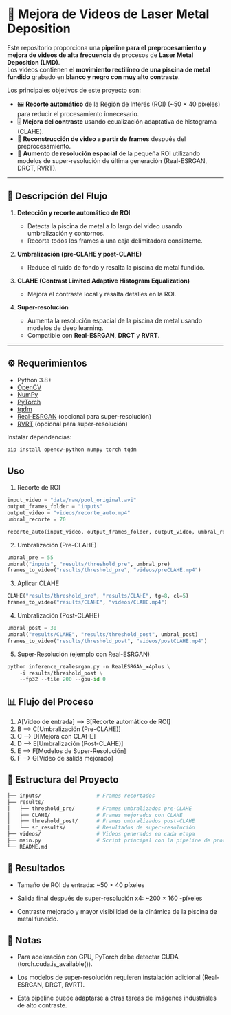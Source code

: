 # 🔬 Mejora de Videos de Laser Metal Deposition

Este repositorio proporciona una **pipeline para el preprocesamiento y mejora de videos de alta frecuencia** de procesos de **Laser Metal Deposition (LMD)**.  
Los videos contienen el **movimiento rectilíneo de una piscina de metal fundido** grabado en **blanco y negro con muy alto contraste**.  

Los principales objetivos de este proyecto son:
- 🖼️ **Recorte automático** de la Región de Interés (ROI) (~50 × 40 píxeles) para reducir el procesamiento innecesario.  
- 🎚️ **Mejora del contraste** usando ecualización adaptativa de histograma (CLAHE).  
- 🎥 **Reconstrucción de video a partir de frames** después del preprocesamiento.  
- 🚀 **Aumento de resolución espacial** de la pequeña ROI utilizando modelos de super-resolución de última generación (Real-ESRGAN, DRCT, RVRT).  

---

## 📂 Descripción del Flujo

1. **Detección y recorte automático de ROI**  
   - Detecta la piscina de metal a lo largo del video usando umbralización y contornos.  
   - Recorta todos los frames a una caja delimitadora consistente.  

2. **Umbralización (pre-CLAHE y post-CLAHE)**  
   - Reduce el ruido de fondo y resalta la piscina de metal fundido.  

3. **CLAHE (Contrast Limited Adaptive Histogram Equalization)**  
   - Mejora el contraste local y resalta detalles en la ROI.  

4. **Super-resolución**  
   - Aumenta la resolución espacial de la piscina de metal usando modelos de deep learning.  
   - Compatible con **Real-ESRGAN**, **DRCT** y **RVRT**.  

---

## ⚙️ Requerimientos

- Python 3.8+
- [OpenCV](https://opencv.org/)  
- [NumPy](https://numpy.org/)  
- [PyTorch](https://pytorch.org/)  
- [tqdm](https://github.com/tqdm/tqdm)  
- [Real-ESRGAN](https://github.com/xinntao/Real-ESRGAN) (opcional para super-resolución)  
- [RVRT](https://github.com/JingyunLiang/RVRT) (opcional para super-resolución)  

Instalar dependencias:

```bash
pip install opencv-python numpy torch tqdm
```
## Uso
1. Recorte de ROI
```python
input_video = "data/raw/pool_original.avi"
output_frames_folder = "inputs"
output_video = "videos/recorte_auto.mp4"
umbral_recorte = 70

recorte_auto(input_video, output_frames_folder, output_video, umbral_recorte)
```
2. Umbralización (Pre-CLAHE)
```python
umbral_pre = 55
umbral("inputs", "results/threshold_pre", umbral_pre)
frames_to_video("results/threshold_pre", "videos/preCLAHE.mp4")
```
3. Aplicar CLAHE
```python
CLAHE("results/threshold_pre", "results/CLAHE", tg=8, cl=5)
frames_to_video("results/CLAHE", "videos/CLAHE.mp4")
```
4. Umbralización (Post-CLAHE)
```python
umbral_post = 30
umbral("results/CLAHE", "results/threshold_post", umbral_post)
frames_to_video("results/threshold_post", "videos/postCLAHE.mp4")
```
5. Super-Resolución (ejemplo con Real-ESRGAN)
```python
python inference_realesrgan.py -n RealESRGAN_x4plus \
    -i results/threshold_post \
    --fp32 --tile 200 --gpu-id 0
```
## 📊 Flujo del Proceso
1. A[Video de entrada] --> B[Recorte automático de ROI]
2. B --> C[Umbralización (Pre-CLAHE)]
3. C --> D[Mejora con CLAHE]
4. D --> E[Umbralización (Post-CLAHE)]
5. E --> F[Modelos de Super-Resolución]
6. F --> G[Video de salida mejorado]

## 📁 Estructura del Proyecto
```bash
├── inputs/                  # Frames recortados
├── results/
│   ├── threshold_pre/       # Frames umbralizados pre-CLAHE
│   ├── CLAHE/               # Frames mejorados con CLAHE
│   ├── threshold_post/      # Frames umbralizados post-CLAHE
│   └── sr_results/          # Resultados de super-resolución
├── videos/                  # Videos generados en cada etapa
├── main.py                  # Script principal con la pipeline de procesamiento
└── README.md
```
## 🚀 Resultados
- Tamaño de ROI de entrada: ~50 × 40 píxeles

- Salida final después de super-resolución x4: ~200 × 160 -píxeles

- Contraste mejorado y mayor visibilidad de la dinámica de la piscina de metal fundido.

## 📌 Notas
- Para aceleración con GPU, PyTorch debe detectar CUDA (torch.cuda.is_available()).

- Los modelos de super-resolución requieren instalación adicional (Real-ESRGAN, DRCT, RVRT).

- Esta pipeline puede adaptarse a otras tareas de imágenes industriales de alto contraste.


